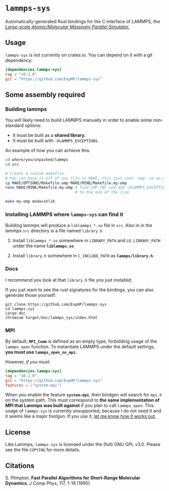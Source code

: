 # `lammps-sys`

Automatically-generated Rust bindings for the C interface of LAMMPS, the [*Large-scale Atomic/Molecular Massively Parallel Simulator.*](http://lammps.sandia.gov/)

## Usage

`lammps-sys` is not currently on crates.io.  You can depend on it with a git dependency:

```toml
[dependencies.lammps-sys]
tag = "v0.2.0"
git = "https://github.com/ExpHP/lammps-sys"
```

## Some assembly required

### Building lammps

You will likely need to build LAMMPS manually in order to enable some non-standard options:

* It must be built as a **shared library.**
* It must be built with `-DLAMMPS_EXCEPTIONS`.

An example of how you can achieve this:

```sh
cd where/you/unpacked/lammps
cd src

# Create a custom makefile.
# You can base it off of any file in MAKE, this just uses 'omp' as an example
cp MAKE/OPTIONS/Makefile.omp MAKE/MINE/Makefile.my-omp
nano MAKE/MINE/Makefile.my-omp # find LMP_INC and add -DLAMMPS_EXCEPTIONS
                               # to the end of the line

make my-omp mode=shlib
```

### Installing LAMMPS where `lammps-sys` can find it

Building lammps will produce a `liblammps_*.so` file in `src`.  Also in in the lammps `src` directory is a file named `library.h`.

1. Install `liblammps_*.so` somewhere in `LIBRARY_PATH` and `LD_LIBRARY_PATH` under the name **`liblammps.so`**

2. Install `library.h` somewhere in `C_INCLUDE_PATH` as **`lammps/library.h`**.

### Docs

I recommend you look at that `library.h` file you just installed.

If you just want to see the rust signatures for the bindings, you can also generate those yourself:

```
git clone https://github.com/ExpHP/lammps-sys
cd lammps-sys
cargo doc
chromium target/doc/lammps_sys/index.html
```

### MPI

By default, **`MPI_Comm`** is defined as an empty type, forbidding usage of the `lammps_open` function. To instantiate LAMMPS under the default settings, **you must use `lammps_open_no_mpi`**.

However, *if you must:*

```toml
[dependencies.lammps-sys]
tag = "v0.2.0"
git = "https://github.com/ExpHP/lammps-sys"
features = ["system-mpi"]
```
When you enable the feature **`system-mpi`**, then bindgen will search for `mpi.h` on the system path. This must correspond to **the same implementation of MPI that Lammps was built against** if you plan to call `lammps_open`. This usage of `lammps-sys` is currently unsupported, because I do not need it and it seems like a major footgun.  If you use it, [let me know how it works out.](https://github.com/ExpHP/lammps-sys/issues)

## License

Like Lammps, `lammps-sys` is licensed under the (full) GNU GPL v3.0. Please see the file `COPYING` for more details.

## Citations

S. Plimpton, **Fast Parallel Algorithms for Short-Range Molecular Dynamics**, J Comp Phys, 117, 1-19 (1995)
